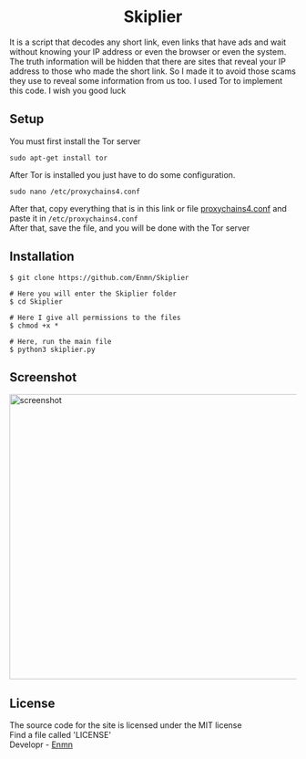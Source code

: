 <h1 align="center">Skiplier</h1>

It is a script that decodes any short link, even links that have ads and wait without knowing your IP address or even the browser or even the system. The truth information will be hidden that there are sites that reveal your IP address to those who made the short link. So I made it to avoid those scams they use to reveal some information from us too. I used Tor to implement this code. I wish you good luck

## Setup
You must first install the Tor server
```
sudo apt-get install tor
```
After Tor is installed you just have to do some configuration.
```
sudo nano /etc/proxychains4.conf
```
After that, copy everything that is in this link or file [proxychains4.conf](https://raw.githubusercontent.com/Enmn/Skiplier/main/src/proxychains4.txt) and paste it in `/etc/proxychains4.conf`</br>
After that, save the file, and you will be done with the Tor server


## Installation
```console
$ git clone https://github.com/Enmn/Skiplier

# Here you will enter the Skiplier folder
$ cd Skiplier

# Here I give all permissions to the files
$ chmod +x *

# Here, run the main file
$ python3 skiplier.py
```
## Screenshot
<img src="https://i.imgur.com/sVg3ukF.png" alt="screenshot" width="650" height="500">

## License
The source code for the site is licensed under the MIT license<br/>
Find a file called 'LICENSE'<br/>
Developr - [Enmn](https://github.com/Enmn)
